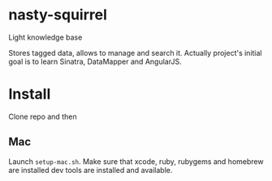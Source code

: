 nasty-squirrel
==============

Light knowledge base

Stores tagged data, allows to manage and search it.
Actually project's initial goal is to learn Sinatra, DataMapper and AngularJS.

# Install
Clone repo and then
## Mac
Launch `setup-mac.sh`. Make sure that xcode, ruby, rubygems and homebrew are installed dev tools are installed and available.